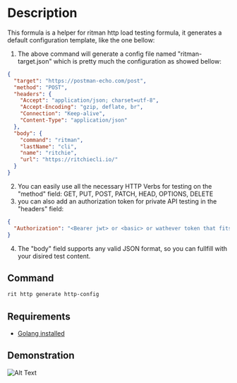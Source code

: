 <!-- markdownlint-disable-file MD013 -->
<!-- markdownlint-disable-file MD033 -->
<!-- markdownlint-disable-file MD029 -->

# Description

This formula is a helper for ritman http load testing formula, it generates a default configuration template, like the one bellow:

1. The above command will generate a config file named "ritman-target.json" which is pretty much the configuration as showed bellow:

```json
{
  "target": "https://postman-echo.com/post",
  "method": "POST",
  "headers": {
    "Accept": "application/json; charset=utf-8",
    "Accept-Encoding": "gzip, deflate, br",
    "Connection": "Keep-alive",
    "Content-Type": "application/json"
  },
  "body": {
    "command": "ritman",
    "lastName": "cli",
    "name": "ritchie",
    "url": "https://ritchiecli.io/"
  }
}
```

2. You can easily use all the necessary HTTP Verbs for testing on the "method" field: GET, PUT, POST, PATCH, HEAD, OPTIONS, DELETE
3. you can also add an authorization token for private API testing in the "headers" field:

```json
{
  "Authorization": "<Bearer jwt> or <basic> or wathever token that fits your Authorization auth header"
}
```

4. The "body" field supports any valid JSON format, so you can fullfill with your disired test content.

## Command

```bash
rit http generate http-config
```

## Requirements

- [Golang installed](https://golang.org/doc/install)

## Demonstration

![Alt Text](https://media1.giphy.com/media/DvpJneeGh2v9TsHkQM/giphy.gif)
